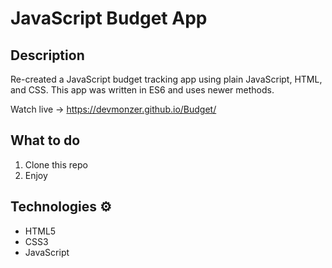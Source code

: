 # JavaScript Budget App

## Description

Re-created a JavaScript budget tracking app using plain JavaScript, HTML, and CSS. This app was written in ES6 and uses newer methods.

Watch live -> https://devmonzer.github.io/Budget/

## What to do 
1. Clone this repo
2. Enjoy 

## Technologies ⚙️

* HTML5
* CSS3
* JavaScript


